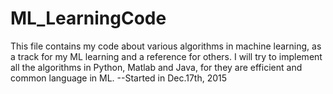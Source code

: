 # ML_LearningCode

This file contains my code about various algorithms in machine learning, as a track for my ML learning and a reference for others.
I will try to implement all the algorithms in Python, Matlab and Java, for they are efficient and common language in ML.
                                                                                                              --Started in Dec.17th, 2015
